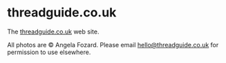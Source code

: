 # threadguide.co.uk

The [threadguide.co.uk](https://threadguide.co.uk/) web site.

All photos are © Angela Fozard. Please email hello@threadguide.co.uk for
permission to use elsewhere.
